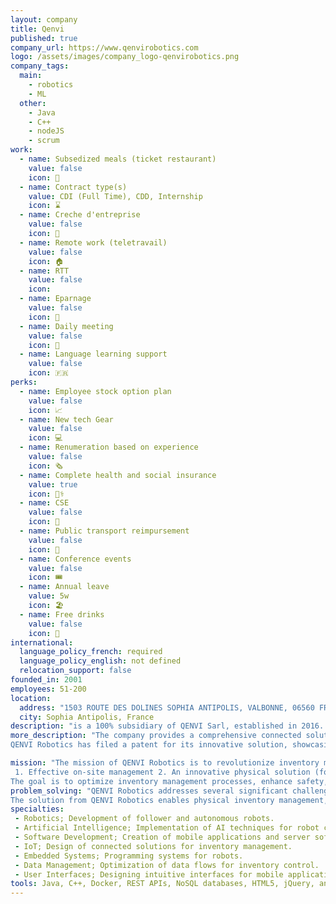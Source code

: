 ```yaml
---
layout: company
title: Qenvi
published: true
company_url: https://www.qenvirobotics.com
logo: /assets/images/company_logo-qenvirobotics.png
company_tags:
  main:
    - robotics
    - ML
  other:
    - Java
    - C++
    - nodeJS
    - scrum
work:
  - name: Subsedized meals (ticket restaurant)
    value: false
    icon: 🍔
  - name: Contract type(s)
    value: CDI (Full Time), CDD, Internship
    icon: ⌛
  - name: Creche d'entreprise
    value: false
    icon: 👶
  - name: Remote work (teletravail)
    value: false
    icon: 🏠
  - name: RTT
    value: false
    icon:
  - name: Eparnage
    value: false
    icon: 🏦
  - name: Daily meeting
    value: false
    icon: 📰
  - name: Language learning support
    value: false
    icon: 🇫🇷
perks:
  - name: Employee stock option plan
    value: false
    icon: 📈
  - name: New tech Gear
    value: false
    icon: 💻
  - name: Renumeration based on experience
    value: false
    icon: 🗞️
  - name: Complete health and social insurance
    value: true
    icon: 👩‍⚕️
  - name: CSE
    value: false
    icon: 🎈
  - name: Public transport reimpursement
    value: false
    icon: 🚎
  - name: Conference events
    value: false
    icon: 🎟️
  - name: Annual leave
    value: 5w
    icon: 🏖️
  - name: Free drinks
    value: false
    icon: 🥤
international:
  language_policy_french: required
  language_policy_english: not defined
  relocation_support: false
founded_in: 2001
employees: 51-200
location:
  address: "1503 ROUTE DES DOLINES SOPHIA ANTIPOLIS, VALBONNE, 06560 FR"
  city: Sophia Antipolis, France
description: "is a 100% subsidiary of QENVI Sarl, established in 2016. The company specializes in developing follower and autonomous robots capable of carrying loads, along with stock management software and fleet management solutions. Based in Sophia Antipolis, known as the \"French Silicon Valley\", QENVI Robotics thrives in an environment conducive to technological innovation."
more_description: "The company provides a comprehensive connected solution for inventory management, which includes: 1. A physical follower robot 2. A mobile application 3. A server software.
QENVI Robotics has filed a patent for its innovative solution, showcasing its technical expertise. The developed robots can carry loads of up to 2 tons and can be customized according to client needs (e.g., wheelchairs, stretchers, hydraulic machines)."

mission: "The mission of QENVI Robotics is to revolutionize inventory management for businesses, particularly SMEs, by combining:
 1. Effective on-site management 2. An innovative physical solution (follower robot) 3. A robust ERP system
The goal is to optimize inventory management processes, enhance safety, reduce workplace accidents, and improve operational efficiency."
problem_solving: "QENVI Robotics addresses several significant challenges in inventory management: 1. The lack of affordable mobile/field solutions for SMEs 2. Data loss and insecurity associated with cheap solutions or Excel 3. Inefficiencies in traditional inventory management processes.
The solution from QENVI Robotics enables physical inventory management, facilitating the identification of process failures and enhancing the performance of logistical flows."
specialties:
 - Robotics; Development of follower and autonomous robots.
 - Artificial Intelligence; Implementation of AI techniques for robot control.
 - Software Development; Creation of mobile applications and server software.
 - IoT; Design of connected solutions for inventory management.
 - Embedded Systems; Programming systems for robots.
 - Data Management; Optimization of data flows for inventory control.
 - User Interfaces; Designing intuitive interfaces for mobile applications and software.
tools: Java, C++, Docker, REST APIs, NoSQL databases, HTML5, jQuery, and Node.js, JENKINS, JIRA, and SONAR
---
```

